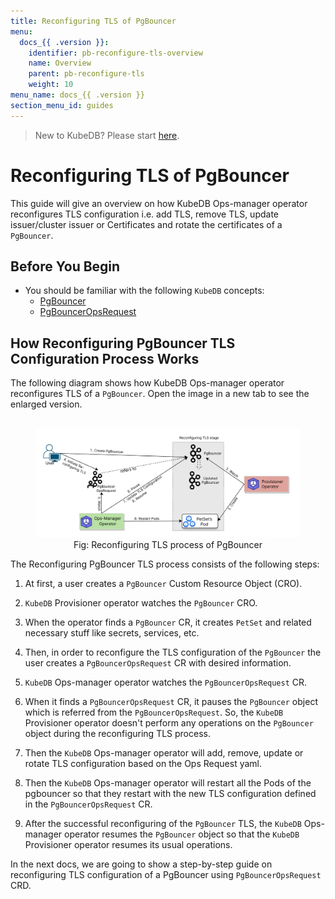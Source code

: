 ```yaml
---
title: Reconfiguring TLS of PgBouncer
menu:
  docs_{{ .version }}:
    identifier: pb-reconfigure-tls-overview
    name: Overview
    parent: pb-reconfigure-tls
    weight: 10
menu_name: docs_{{ .version }}
section_menu_id: guides
---
```


> New to KubeDB? Please start [here](/docs/README.md).

# Reconfiguring TLS of PgBouncer

This guide will give an overview on how KubeDB Ops-manager operator reconfigures TLS configuration i.e. add TLS, remove TLS, update issuer/cluster issuer or Certificates and rotate the certificates of a `PgBouncer`.

## Before You Begin

- You should be familiar with the following `KubeDB` concepts:
  - [PgBouncer](/docs/guides/pgbouncer/concepts/pgbouncer.md)
  - [PgBouncerOpsRequest](/docs/guides/pgbouncer/concepts/opsrequest.md)

## How Reconfiguring PgBouncer TLS Configuration Process Works

The following diagram shows how KubeDB Ops-manager operator reconfigures TLS of a `PgBouncer`. Open the image in a new tab to see the enlarged version.

<figure align="center">
  <img alt="Reconfiguring TLS process of PgBouncer" src="/docs/images/day-2-operation/pgbouncer/pb-reconfigure-tls.png">
<figcaption align="center">Fig: Reconfiguring TLS process of PgBouncer</figcaption>
</figure>

The Reconfiguring PgBouncer TLS process consists of the following steps:

1. At first, a user creates a `PgBouncer` Custom Resource Object (CRO).

2. `KubeDB` Provisioner  operator watches the `PgBouncer` CRO.

3. When the operator finds a `PgBouncer` CR, it creates `PetSet` and related necessary stuff like secrets, services, etc.

4. Then, in order to reconfigure the TLS configuration of the `PgBouncer` the user creates a `PgBouncerOpsRequest` CR with desired information.

5. `KubeDB` Ops-manager operator watches the `PgBouncerOpsRequest` CR.

6. When it finds a `PgBouncerOpsRequest` CR, it pauses the `PgBouncer` object which is referred from the `PgBouncerOpsRequest`. So, the `KubeDB` Provisioner  operator doesn't perform any operations on the `PgBouncer` object during the reconfiguring TLS process.  

7. Then the `KubeDB` Ops-manager operator will add, remove, update or rotate TLS configuration based on the Ops Request yaml.

8. Then the `KubeDB` Ops-manager operator will restart all the Pods of the pgbouncer so that they restart with the new TLS configuration defined in the `PgBouncerOpsRequest` CR.

9. After the successful reconfiguring of the `PgBouncer` TLS, the `KubeDB` Ops-manager operator resumes the `PgBouncer` object so that the `KubeDB` Provisioner  operator resumes its usual operations.

In the next docs, we are going to show a step-by-step guide on reconfiguring TLS configuration of a PgBouncer using `PgBouncerOpsRequest` CRD.